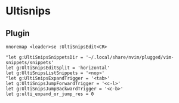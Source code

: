 # Ultisnips

## Plugin

```viml
nnoremap <leader>se :UltiSnipsEdit<CR>

"let g:UltiSnipsSnippetsDir = '~/.local/share/nvim/plugged/vim-snippets/snippets'
let g:UltiSnipsEditSplit = 'horizontal'
let g:UltiSnipsListSnippets = '<nop>'
"let g:UltiSnipsExpandTrigger = '<tab>'
let g:UltiSnipsJumpForwardTrigger = '<c-l>'
let g:UltiSnipsJumpBackwardTrigger = '<c-b>'
let g:ulti_expand_or_jump_res = 0
```
<!-- vim: set ft=vim: set conceallevel=0-->
